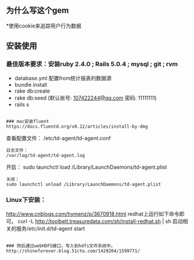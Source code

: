 ## 为什么写这个gem
  *使用cookie来追踪用户行为数据

## 安装使用
 ### 最佳版本要求：安装ruby 2.4.0 ; Rails 5.0.4 ; mysql ; git ; rvm
   * database.yml 配置from统计报表的数据源
   * bundle install
   * rake db:create
   * rake db:seed (默认账号: 107422244@qq.com 密码: 11111111)
   * rails s
   ```

 ### mac安装fluent
  https://docs.fluentd.org/v0.12/articles/install-by-dmg
  ```
  查看配置文件：
  /etc/td-agent/td-agent.conf
  ```
  日志文件：
  /var/log/td-agent/td-agent.log
  ```
  开启：
  sudo launchctl load /Library/LaunchDaemons/td-agent.plist
  ```
  关闭：
  sudo launchctl unload /Library/LaunchDaemons/td-agent.plist
  ```

 ### Linux下安装：
  http://www.cnblogs.com/hymenz/p/3670918.html
  redhat上运行如下命令即可。
  curl -L http://toolbelt.treasuredata.com/sh/install-redhat.sh | sh
  启动相关的服务/etc/init.d/td-agent start  
  ```

 ### 然后通过webHDFS接口，写入到hdfs文件系统中。
  http://shineforever.blog.51cto.com/1429204/1599771/ 
  ```


